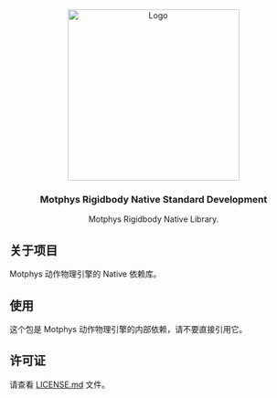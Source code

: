 <div align="center">
  <a href="https://www.motphys.com/">
    <img src="https://docs.motphys.com/Images/logo-blue.svg" alt="Logo" width="300" >
  </a>
  <h3 align="center">Motphys Rigidbody Native Standard Development</h3>
  <p align="center">
    Motphys Rigidbody Native Library.
  </p>
</div>

## 关于项目

Motphys 动作物理引擎的 Native 依赖库。

## 使用

这个包是 Motphys 动作物理引擎的内部依赖，请不要直接引用它。

## 许可证

请查看 [LICENSE.md](LICENSE.md) 文件。
